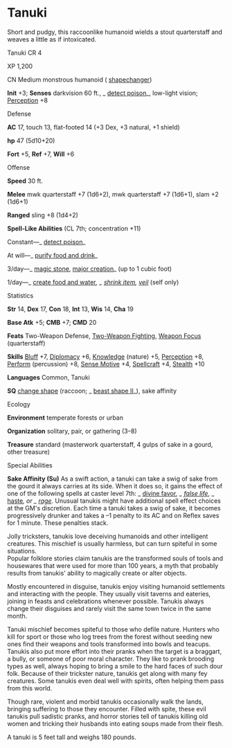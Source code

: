 # Tanuki

Short and pudgy, this raccoonlike humanoid wields a stout quarterstaff and weaves a little as if intoxicated.

Tanuki CR 4

XP 1,200

CN Medium monstrous humanoid ( [shapechanger](/pathfinderRPG/prd/monsters/creatureTypes.html#_shapechanger-subtype))

**Init** +3; **Senses** darkvision 60 ft., _ [detect poison](/pathfinderRPG/prd/spells/detectPoison.html#_detect-poison)_, low-light vision; [Perception](/pathfinderRPG/prd/skills/perception.html#_perception) +8

Defense

**AC** 17, touch 13, flat-footed 14 (+3 Dex, +3 natural, +1 shield)

**hp** 47 (5d10+20)

**Fort** +5, **Ref** +7, **Will** +6

Offense

**Speed** 30 ft.

**Melee** mwk quarterstaff +7 (1d6+2), mwk quarterstaff +7 (1d6+1), slam +2 (1d6+1)

**Ranged** sling +8 (1d4+2)

**Spell-Like Abilities** (CL 7th; concentration +11)

Constant—_ [detect poison](/pathfinderRPG/prd/spells/detectPoison.html#_detect-poison)_

At will—_ [purify food and drink](/pathfinderRPG/prd/spells/purifyFoodAndDrink.html#_purify-food-and-drink)_

3/day—_ [magic stone](/pathfinderRPG/prd/spells/magicStone.html#_magic-stone), [major creation](/pathfinderRPG/prd/spells/majorCreation.html#_major-creation)_ (up to 1 cubic foot)

1/day—_ [create food and water](/pathfinderRPG/prd/spells/createFoodAndWater.html#_create-food-and-water)_, _ [shrink item](/pathfinderRPG/prd/spells/shrinkItem.html#_shrink-item), [veil](/pathfinderRPG/prd/spells/veil.html#_veil)_ (self only)

Statistics

**Str** 14, **Dex** 17, **Con** 18, **Int** 13, **Wis** 14, **Cha** 19

**Base Atk** +5; **CMB** +7; **CMD** 20

**Feats** Two-Weapon Defense, [Two-Weapon Fighting](/pathfinderRPG/prd/feats.html#_two-weapon-fighting), [Weapon Focus](/pathfinderRPG/prd/feats.html#_weapon-focus) (quarterstaff)

**Skills** [Bluff](/pathfinderRPG/prd/skills/bluff.html#_bluff) +7, [Diplomacy](/pathfinderRPG/prd/skills/diplomacy.html#_diplomacy) +6, [Knowledge](/pathfinderRPG/prd/skills/knowledge.html#_knowledge) (nature) +5, [Perception](/pathfinderRPG/prd/skills/perception.html#_perception) +8, [Perform](/pathfinderRPG/prd/skills/perform.html#_perform) (percussion) +8, [Sense Motive](/pathfinderRPG/prd/skills/senseMotive.html#_sense-motive) +4, [Spellcraft](/pathfinderRPG/prd/skills/spellcraft.html#_spellcraft) +4, [Stealth](/pathfinderRPG/prd/skills/stealth.html#_stealth) +10

**Languages** Common, Tanuki

**SQ** [change shape](/pathfinderRPG/prd/monsters/universalMonsterRules.html#_change-shape) (raccoon; _ [beast shape II](/pathfinderRPG/prd/spells/beastShape.html#_beast-shape-ii)_), sake affinity

Ecology

**Environment** temperate forests or urban

**Organization** solitary, pair, or gathering (3–8)

**Treasure** standard (masterwork quarterstaff, 4 gulps of sake in a gourd, other treasure)

Special Abilities

**Sake Affinity (Su)** As a swift action, a tanuki can take a swig of sake from the gourd it always carries at its side. When it does so, it gains the effect of one of the following spells at caster level 7th: _ [divine favor](/pathfinderRPG/prd/spells/divineFavor.html#_divine-favor)_, _ [false life](/pathfinderRPG/prd/spells/falseLife.html#_false-life)_, _ [haste](/pathfinderRPG/prd/spells/haste.html#_haste)_, or _ [rage](/pathfinderRPG/prd/spells/rage.html#_rage)_. Unusual tanukis might have additional spell effect choices at the GM's discretion. Each time a tanuki takes a swig of sake, it becomes progressively drunker and takes a –1 penalty to its AC and on Reflex saves for 1 minute. These penalties stack.

Jolly tricksters, tanukis love deceiving humanoids and other intelligent creatures. This mischief is usually harmless, but can turn spiteful in some situations.   
Popular folklore stories claim tanukis are the transformed souls of tools and housewares that were used for more than 100 years, a myth that probably results from tanukis' ability to magically create or alter objects.

Mostly encountered in disguise, tanukis enjoy visiting humanoid settlements and interacting with the people. They usually visit taverns and eateries, joining in feasts and celebrations whenever possible. Tanukis always change their disguises and rarely visit the same town twice in the same month.

Tanuki mischief becomes spiteful to those who defile nature. Hunters who kill for sport or those who log trees from the forest without seeding new ones find their weapons and tools transformed into bowls and teacups. Tanukis also put more effort into their pranks when the target is a braggart, a bully, or someone of poor moral character. They like to prank brooding types as well, always hoping to bring a smile to the hard faces of such dour folk. Because of their trickster nature, tanukis get along with many fey creatures. Some tanukis even deal well with spirits, often helping them pass from this world.

Though rare, violent and morbid tanukis occasionally walk the lands, bringing suffering to those they encounter. Filled with spite, these evil tanukis pull sadistic pranks, and horror stories tell of tanukis killing old women and tricking their husbands into eating soups made from their flesh.

A tanuki is 5 feet tall and weighs 180 pounds.

